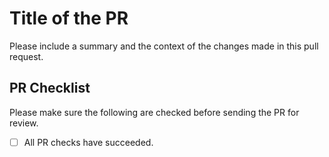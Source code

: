 # Title of the PR

Please include a summary and the context of the changes made in this pull request.

## PR Checklist

Please make sure the following are checked before sending the PR for review.

- [ ] All PR checks have succeeded.


[conventional commits]: ../README.md#Commits-and-Versioning

[commits and versioning]: ../README.md#commits-and-versioning
